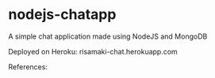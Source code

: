 # nodejs-chatapp

A simple chat application made using NodeJS and MongoDB

Deployed on Heroku: risamaki-chat.herokuapp.com

References: 
